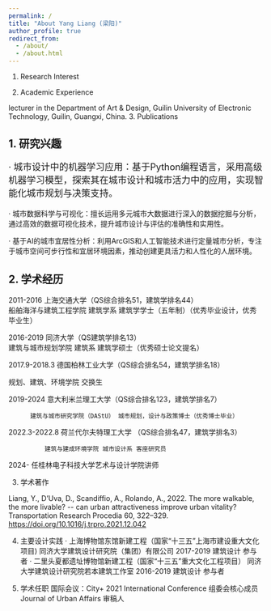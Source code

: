 ```yaml
---
permalink: /
title: "About Yang Liang (梁阳)"
author_profile: true
redirect_from: 
  - /about/
  - /about.html
---
```




1. Research Interest

2. Academic Experience

lecturer in the Department of Art & Design, Guilin University of Electronic Technology, Guilin, Guangxi, China. 
3. Publications



## **1. 研究兴趣**

<p style="font-size: 18px;">·  城市设计中的机器学习应用：基于Python编程语言，采用高级机器学习模型，探索其在城市设计和城市活力中的应用，实现智能化城市规划与决策支持。<br>

·  城市数据科学与可视化：擅长运用多元城市大数据进行深入的数据挖掘与分析，通过高效的数据可视化技术，提升城市设计与评估的准确性和实用性。<br>

·  基于AI的城市宜居性分析：利用ArcGIS和人工智能技术进行定量城市分析，专注于城市空间可步行性和宜居环境因素，推动创建更具活力和人性化的人居环境。</p>

## **2. 学术经历**

2011-2016 上海交通大学（QS综合排名51，建筑学排名44）  
船舶海洋与建筑工程学院 建筑学系 建筑学学士（五年制）（优秀毕业设计，优秀毕业生）
  
2016-2019 同济大学（QS建筑学排名13）  
建筑与城市规划学院 建筑系 建筑学硕士（优秀硕士论文提名）

2017.9-2018.3 德国柏林工业大学（QS综合排名54，建筑学排名18）

规划、建筑、环境学院 交换生

2019-2024 意大利米兰理工大学（QS综合排名123，建筑学排名7）

          建筑与城市研究学院（DAStU） 城市规划，设计与政策博士（优秀博士毕业）

2022.3-2022.8 荷兰代尔夫特理工大学 （QS综合排名47，建筑学排名3）

              建筑与建成环境学院 城市设计系 客座研究员

2024-     任桂林电子科技大学艺术与设计学院讲师

3. 学术著作

Liang, Y., D’Uva, D., Scandiffio, A., Rolando, A., 2022. The more walkable, the more livable? -- can urban attractiveness improve urban vitality? Transportation Research Procedia 60, 322–329. https://doi.org/10.1016/j.trpro.2021.12.042

4. 主要设计实践
·  上海博物馆东馆新建工程（国家“十三五”上海市建设重大文化项目)
    同济大学建筑设计研究院（集团）有限公司 2017-2019 建筑设计 参与者
·  二里头夏都遗址博物馆新建工程（国家“十三五”重大文化工程项目）
    同济大学建筑设计研究院若本建筑工作室 2016-2019 建筑设计 参与者

5. 学术任职
国际会议：City+ 2021 International Conference 组委会核心成员
Journal of Urban Affairs 审稿人
